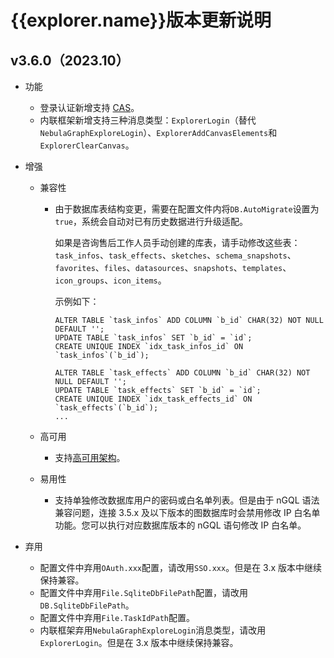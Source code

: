 # {{explorer.name}}版本更新说明

## v3.6.0（2023.10）

- 功能
  - 登录认证新增支持 [CAS](../../nebula-explorer/deploy-connect/ex-ug-deploy.md)。
  - 内联框架新增支持三种消息类型：`ExplorerLogin`（替代`NebulaGraphExploreLogin`）、`ExplorerAddCanvasElements`和`ExplorerClearCanvas`。

- 增强
  - 兼容性

    - 由于数据库表结构变更，需要在配置文件内将`DB.AutoMigrate`设置为`true`，系统会自动对已有历史数据进行升级适配。

      如果是咨询售后工作人员手动创建的库表，请手动修改这些表：`task_infos`、`task_effects`、`sketches`、`schema_snapshots`、`favorites`、`files`、`datasources`、`snapshots`、`templates`、`icon_groups`、`icon_items`。

      示例如下：

      ```mysql
      ALTER TABLE `task_infos` ADD COLUMN `b_id` CHAR(32) NOT NULL DEFAULT '';
      UPDATE TABLE `task_infos` SET `b_id` = `id`;
      CREATE UNIQUE INDEX `idx_task_infos_id` ON `task_infos`(`b_id`);

      ALTER TABLE `task_effects` ADD COLUMN `b_id` CHAR(32) NOT NULL DEFAULT '';
      UPDATE TABLE `task_effects` SET `b_id` = `id`;
      CREATE UNIQUE INDEX `idx_task_effects_id` ON `task_effects`(`b_id`);
      ...
      ```

  - 高可用
    - 支持[高可用架构](../../nebula-explorer/faq.md)。
   
  - 易用性
    - 支持单独修改数据库用户的密码或白名单列表。但是由于 nGQL 语法兼容问题，连接 3.5.x 及以下版本的图数据库时会禁用修改 IP 白名单功能。您可以执行对应数据库版本的 nGQL 语句修改 IP 白名单。

- 弃用
  - 配置文件中弃用`OAuth.xxx`配置，请改用`SSO.xxx`。但是在 3.x 版本中继续保持兼容。
  - 配置文件中弃用`File.SqliteDbFilePath`配置，请改用`DB.SqliteDbFilePath`。
  - 配置文件中弃用`File.TaskIdPath`配置。
  - 内联框架弃用`NebulaGraphExploreLogin`消息类型，请改用`ExplorerLogin`。但是在 3.x 版本中继续保持兼容。
